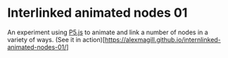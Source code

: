 # Interlinked animated nodes 01
An experiment using [P5.js](https://p5js.org) to animate and link a number of nodes in a variety of ways.
(See it in action)[https://alexmagill.github.io/internlinked-animated-nodes-01/]
